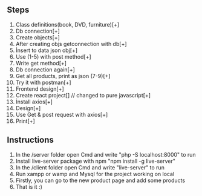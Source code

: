 ## Steps

1. Class definitions(book, DVD, furniture)[+]
2. Db connection[+]
3. Create objects[+]
4. After creating objs getconnection with db[+]
5. İnsert to data json obj[+]
6. Use (1-5) with post method[+]
7. Write get method[+]
8. Db connection again[+]
9. Get all products, print as json (7-9)[+]
10. Try it with postman[+]
11. Frontend design[+]
12. Create react project[] // changed to pure javascript[+]
13. İnstall axios[+]
14. Design[+]
15. Use Get & post request with axios[+]
16. Print[+]

## Instructions

1. In the /server folder open Cmd and write "php -S localhost:8000" to run
2. Install live-server package with npm "npm install -g live-server"
3. In the /client folder open Cmd and write "live-server" to run
4. Run xampp or wamp and Mysql for the project working on local
5. Firstly, you can go to the new product page and add some products
4. That is it :)